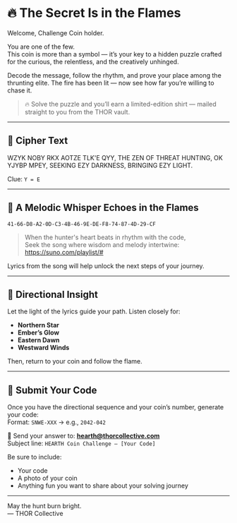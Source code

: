 # 🔥 The Secret Is in the Flames

Welcome, Challenge Coin holder.

You are one of the few.  
This coin is more than a symbol — it’s your key to a hidden puzzle crafted for the curious, the relentless, and the creatively unhinged.  

Decode the message, follow the rhythm, and prove your place among the thrunting elite. The fire has been lit — now see how far you’re willing to chase it.

> 🔥 Solve the puzzle and you’ll earn a limited-edition shirt — mailed straight to you from the THOR vault.

---

## 🧩 Cipher Text

WZYK NOBY RKX AOTZE TLK'E QYY,
THE ZEN OF THREAT HUNTING, OK YJYBP MPEY,
SEEKING EZY DARKNESS, BRINGING EZY LIGHT.

Clue: `Y = E`  

---

## 🎵 A Melodic Whisper Echoes in the Flames

`41-66-D8-A2-0D-C3-4B-46-9E-DE-F8-74-87-4D-29-CF`

> When the hunter's heart beats in rhythm with the code,  
> Seek the song where wisdom and melody intertwine:  
> https://suno.com/playlist/#

Lyrics from the song will help unlock the next steps of your journey.

---

## 🧭 Directional Insight

Let the light of the lyrics guide your path. Listen closely for:

- **Northern Star**
- **Ember’s Glow**
- **Eastern Dawn**
- **Westward Winds**

Then, return to your coin and follow the flame.

---

## 🎁 Submit Your Code

Once you have the directional sequence and your coin’s number, generate your code:  
Format: `SNWE-XXX` → e.g., `2042-042`

📧 Send your answer to: **hearth@thorcollective.com**  
Subject line: `HEARTH Coin Challenge – [Your Code]`

Be sure to include:
- Your code  
- A photo of your coin  
- Anything fun you want to share about your solving journey

---

May the hunt burn bright.  
— THOR Collective
